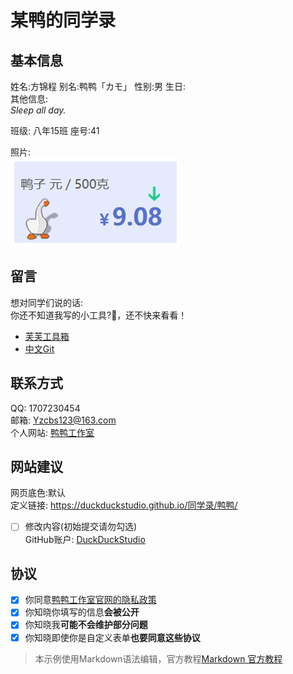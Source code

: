 # 某鸭的同学录
<!--
编写说明：
什么是注释：像我这样由&lt;!--开始，由--&gt;结束的内容就是注释。(< = &lt; | > = &gt;)
需要保留注释吗：随便，你直接用内容覆盖掉也行。
可以删除条目吗：不可以。但你可以不填写部分条目。
填写完后该怎么样：请发给我，或者邮箱Yzcbs123@163.com，或者直接在GitHub上提交拉取请求。
必须同意所有协议吗：是的。
可以在哪里看到最终效果：条目##网站建议/定义链接的链接，可能要过会才会部署。
觉得这个表单太烂了，想自己写一个表单或直接写一个页面：可以的，这个表单仅作示例。
该用什么编辑这个文件：只要能编辑文本文件的都行，建议使用支持Markdown的编辑器(例如Visual Studio Code等)，官方教程见表末。
-->
## 基本信息
姓名:方锦程  别名:鸭鸭「カモ」  性别:男  生日:<!--可选-->  
其他信息:  
*Sleep all day.*  

班级: 八年15班  座号:41

照片:  
![图片来源:北京价格](image.png)  

## 留言
想对同学们说的话:  
你还不知道我写的小工具?🤔，还不快来看看！  
- [芙芙工具箱](https://duckduckstudio.github.io/yazicbs.github.io/Tools/Fufu_Tools/)
- [中文Git](https://duckduckstudio.github.io/yazicbs.github.io/Tools/chinese_git/)

## 联系方式
QQ: 1707230454  
邮箱: <Yzcbs123@163.com>  
个人网站: [鸭鸭工作室](https://duckduckstudio.github.io/yazicbs.github.io/)  

## 网站建议
网页底色:默认<!--默认为#f5f5dc(米色)-->  
定义链接: https://duckduckstudio.github.io/同学录/鸭鸭/<!--以/结尾-->  
- [ ] 修改内容(初始提交请勿勾选)  
GitHub账户: [DuckDuckStudio](https://github.com/DuckDuckStudio/)  

## 协议
- [x] 你同意[鸭鸭工作室官网的隐私政策](https://duckduckstudio.github.io/yazicbs.github.io/privacy.html)
- [x] 你知晓你填写的信息**会被公开**
- [x] 你知晓我**可能不会维护部分问题**
- [x] 你知晓即使你是自定义表单**也要同意这些协议**

> 本示例使用Markdown语法编辑，官方教程[Markdown 官方教程](https://markdown.com.cn/)
